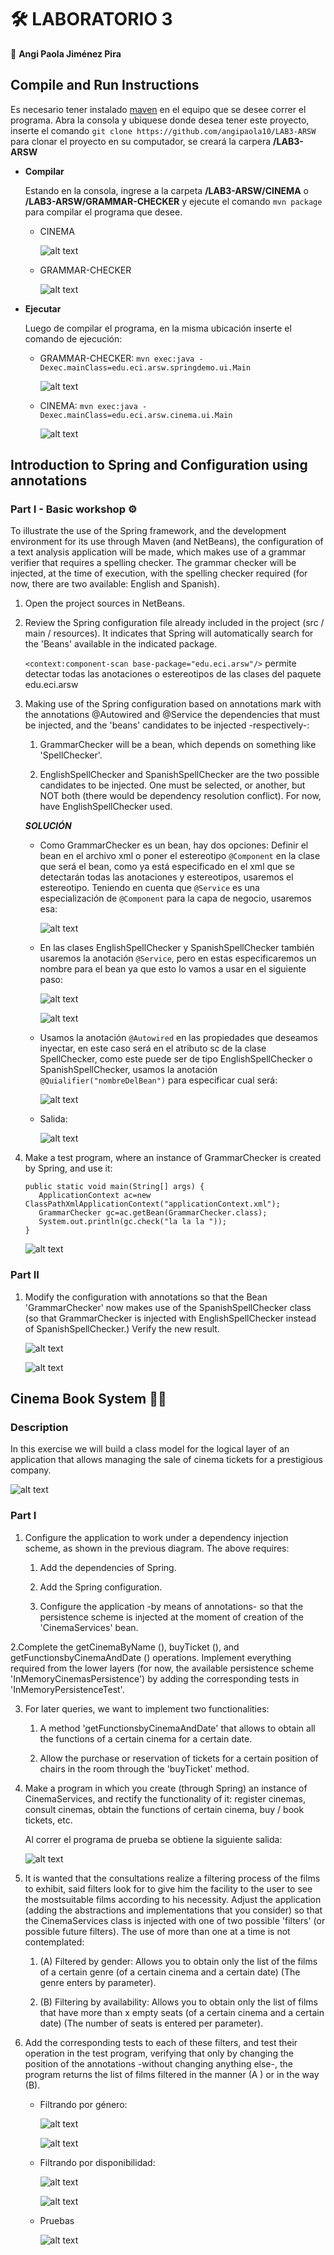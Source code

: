 # 🛠️ LABORATORIO 3
  
  📌 **Angi Paola Jiménez Pira**
  
## Compile and Run Instructions

   Es necesario tener instalado [maven](https://maven.apache.org/ "maven") en el equipo que se desee correr el programa. Abra la consola y ubiquese donde desea tener este
   proyecto, inserte el comando `git clone https://github.com/angipaola10/LAB3-ARSW` para clonar el proyecto en su computador, se creará la carpera **/LAB3-ARSW**

   * **Compilar**
     
       Estando en la consola, ingrese a la carpeta **/LAB3-ARSW/CINEMA** o **/LAB3-ARSW/GRAMMAR-CHECKER** y ejecute el comando `mvn package` para compilar el programa que desee.
       
	 * CINEMA
       
	     ![alt text](https://raw.githubusercontent.com/angipaola10/LAB3-ARSW/master/GRAMMAR-CHECKER/img/compilar.png) 
	   
	 * GRAMMAR-CHECKER
	   
	     ![alt text](https://raw.githubusercontent.com/angipaola10/LAB3-ARSW/master/CINEMA/img/compilar.png) 

   * **Ejecutar**
      
       Luego de compilar el programa, en la misma ubicación inserte el comando de ejecución:
	
	 * GRAMMAR-CHECKER:  `mvn exec:java -Dexec.mainClass=edu.eci.arsw.springdemo.ui.Main`
	 
	     ![alt text](https://raw.githubusercontent.com/angipaola10/LAB3-ARSW/master/GRAMMAR-CHECKER/img/ejecutar.png) 
	
	 * CINEMA: `mvn exec:java -Dexec.mainClass=edu.eci.arsw.cinema.ui.Main`
	 
	     ![alt text](https://raw.githubusercontent.com/angipaola10/LAB3-ARSW/master/CINEMA/img/ejecutar.png) 
  
## Introduction to Spring and Configuration using annotations
  
### Part I - Basic workshop ⚙️

   To illustrate the use of the Spring framework, and the development environment for its use through Maven (and NetBeans), the configuration of a text analysis application
   will be made, which makes use of a grammar verifier that requires a spelling checker. The grammar checker will be injected, at the time of execution, with the spelling
   checker required (for now, there are two available: English and Spanish).
   
   1. Open the project sources in NetBeans.
   
   2. Review the Spring configuration file already included in the project (src / main / resources). It indicates that Spring will automatically search for the 'Beans'
   available in the indicated package.
   
       `<context:component-scan base-package="edu.eci.arsw"/>`  permite detectar todas las anotaciones o estereotipos de las clases del paquete edu.eci.arsw 
   
   3. Making use of the Spring configuration based on annotations mark with the annotations @Autowired and @Service the dependencies that must be injected, and the 'beans'
   candidates to be injected -respectively-:
   
         1. GrammarChecker will be a bean, which depends on something like 'SpellChecker'.
	 
         2. EnglishSpellChecker and SpanishSpellChecker are the two possible candidates to be injected. One must be selected, or another, but NOT both (there would be
	 dependency resolution conflict). For now, have EnglishSpellChecker used.
	 
	  ***SOLUCIÓN***
	 
	   * Como GrammarChecker es un bean, hay dos opciones: Definir el bean en el archivo xml o poner el estereotipo `@Component` en la clase que será el bean, como ya
	   está especificado en el xml que se detectarán todas las anotaciones y estereotipos, usaremos el estereotipo. Teniendo en cuenta que `@Service` es una
	   especialización de `@Component` para la capa de negocio, usaremos esa:
		 
		    ![alt text](https://raw.githubusercontent.com/angipaola10/LAB3-ARSW/master/GRAMMAR-CHECKER/img/service1.png)
		 
	   * En las clases EnglishSpellChecker y SpanishSpellChecker también usaremos la anotación `@Service`, pero en estas especificaremos un nombre para el bean ya que 
	   esto lo vamos a usar en el siguiente paso:
		 
		    ![alt text](https://raw.githubusercontent.com/angipaola10/LAB3-ARSW/master/GRAMMAR-CHECKER/img/service2.png)
		    
		    ![alt text](https://raw.githubusercontent.com/angipaola10/LAB3-ARSW/master/GRAMMAR-CHECKER/img/service3.png)
		 
	   *  Usamos la anotación `@Autowired` en las propiedades que deseamos inyectar, en este caso será en el atributo sc de la clase SpellChecker, como este puede ser  de 
	   tipo EnglishSpellChecker o SpanishSpellChecker, usamos la anotación `@Quialifier("nombreDelBean")` para especificar cual será: 
		 
		    ![alt text](https://raw.githubusercontent.com/angipaola10/LAB3-ARSW/master/GRAMMAR-CHECKER/img/autowiredd.png) 
	   
	   * Salida:
	   
		    ![alt text](https://raw.githubusercontent.com/angipaola10/LAB3-ARSW/master/GRAMMAR-CHECKER/img/outputenglish.png) 
	 
   4. Make a test program, where an instance of GrammarChecker is created by Spring, and use it:
   
   	      public static void main(String[] args) {
	         ApplicationContext ac=new ClassPathXmlApplicationContext("applicationContext.xml");
	         GrammarChecker gc=ac.getBean(GrammarChecker.class);
	         System.out.println(gc.check("la la la "));
          }
	  
	  ![alt text](https://raw.githubusercontent.com/angipaola10/LAB3-ARSW/master/GRAMMAR-CHECKER/img/test1.png) 
	  	  
### Part II

   1. Modify the configuration with annotations so that the Bean 'GrammarChecker' now makes use of the SpanishSpellChecker class (so that GrammarChecker is injected with
   EnglishSpellChecker instead of SpanishSpellChecker.) Verify the new result.
   
      ![alt text](https://raw.githubusercontent.com/angipaola10/LAB3-ARSW/master/GRAMMAR-CHECKER/img/autowired.png) 
   
      ![alt text](https://raw.githubusercontent.com/angipaola10/LAB3-ARSW/master/GRAMMAR-CHECKER/img/outputspanish.png) 
   
## Cinema Book System 🎥🍿

###  Description

   In this exercise we will build a class model for the logical layer of an application that allows managing the sale of cinema tickets for a prestigious company.
   
   ![alt text](https://raw.githubusercontent.com/angipaola10/LAB3-ARSW/master/CINEMA/img/CinemaClassDiagram.png)
   
### Part I

   1. Configure the application to work under a dependency injection scheme, as shown in the previous diagram. The above requires:
   
        1. Add the dependencies of Spring.
	
        2. Add the Spring configuration. 
	
        3. Configure the application -by means of annotations- so that the persistence scheme is injected at the moment of creation of the 'CinemaServices' bean.   
	
   2.Complete the getCinemaByName (), buyTicket (), and getFunctionsbyCinemaAndDate () operations. Implement everything required from the lower layers (for now, the available
   persistence scheme 'InMemoryCinemasPersistence') by adding the corresponding tests in 'InMemoryPersistenceTest'.
   
   3. For later queries, we want to implement two functionalities:
   
        1. A method 'getFunctionsbyCinemaAndDate' that allows to obtain all the functions of a certain cinema for a certain date. 
	
        2. Allow the purchase or reservation of tickets for a certain position of chairs in the room through the 'buyTicket' method. 
	
   4. Make a program in which you create (through Spring) an instance of CinemaServices, and rectify the functionality of it: register cinemas, consult cinemas, obtain the
   functions of certain cinema, buy / book tickets, etc.
   
        Al correr el programa de prueba se obtiene la siguiente salida: 
	
        ![alt text](https://raw.githubusercontent.com/angipaola10/LAB3-ARSW/master/CINEMA/img/output1.png)
  
  5. It is wanted that the consultations realize a filtering process of the films to exhibit, said filters look for to give him the facility to the user to see the 
  mostsuitable films according to his necessity. Adjust the application (adding the abstractions and implementations that you consider) so that the CinemaServices class is
  injected with one of two possible 'filters' (or possible future filters). The use of more than one at a time is not contemplated:
  
        1. (A) Filtered by gender: Allows you to obtain only the list of the films of a certain genre (of a certain cinema and a certain date) (The genre enters by
	parameter). 
	
        2. (B) Filtering by availability: Allows you to obtain only the list of films that have more than x empty seats (of a certain cinema and a certain date) (The number
	of seats is entered per parameter).
   
   6. Add the corresponding tests to each of these filters, and test their operation in the test program, verifying that only by changing the position of the annotations
   -without changing anything else-, the program returns the list of films filtered in the manner (A ) or in the way (B).
   
        * Filtrando por género:
	
	      ![alt text](https://raw.githubusercontent.com/angipaola10/LAB3-ARSW/master/CINEMA/img/output2.png)
	  
	      ![alt text](https://raw.githubusercontent.com/angipaola10/LAB3-ARSW/master/CINEMA/img/output3.png)
	  
        * Filtrando por disponibilidad:
	
	      ![alt text](https://raw.githubusercontent.com/angipaola10/LAB3-ARSW/master/CINEMA/img/output4.png)
	   
	      ![alt text](https://raw.githubusercontent.com/angipaola10/LAB3-ARSW/master/CINEMA/img/output5.png)
   
		* Pruebas 
		
		  ![alt text](https://raw.githubusercontent.com/angipaola10/LAB3-ARSW/master/CINEMA/img/test.png)

